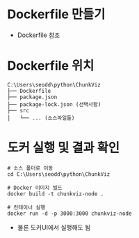 # Dockerfile 만들기
  - Dockerfile 참조

# Dockerfile 위치
  ```
  C:\Users\seodd\python\ChunkViz
  ├── Dockerfile
  ├── package.json
  ├── package-lock.json (선택사항)
  ├── src
  │   └── ... (소스파일들)
  ```

# 도커 실행 및 결과 확인
  ```
  # 소스 폴더로 이동
  cd C:\Users\seodd\python\ChunkViz
  
  # Docker 이미지 빌드
  docker build -t chunkviz-node .
  
  # 컨테이너 실행
  docker run -d -p 3000:3000 chunkviz-node
  ```
  - 물론 도커UI에서 실행해도 됨

